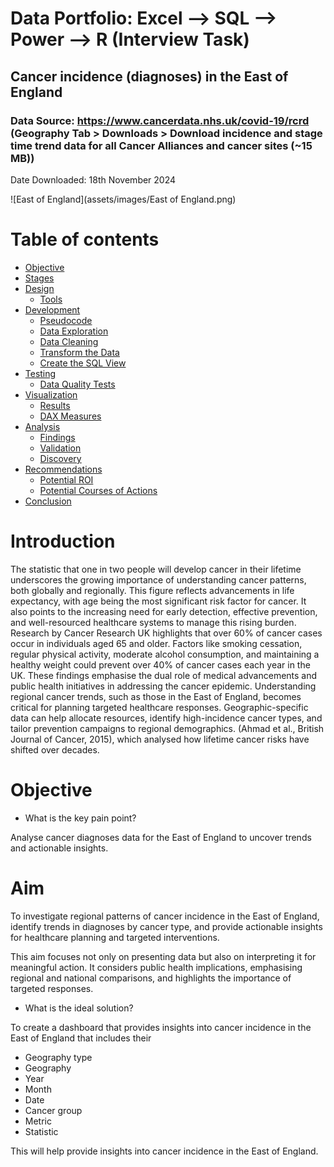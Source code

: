 # Data Portfolio: Excel --> SQL --> Power --> R (Interview Task)	

## Cancer incidence (diagnoses) in the East of England

### Data Source: https://www.cancerdata.nhs.uk/covid-19/rcrd (Geography Tab > Downloads > Download incidence and stage time trend data for all Cancer Alliances and cancer sites (~15 MB))																	
Date Downloaded: 18th November 2024	

![East of England](assets/images/East of England.png)

# Table of contents 

- [Objective](#objective)
- [Stages](#stages)
- [Design](#design)
  - [Tools](#tools)
- [Development](#development)
  - [Pseudocode](#pseudocode)
  - [Data Exploration](#data-exploration)
  - [Data Cleaning](#data-cleaning)
  - [Transform the Data](#transform-the-data)
  - [Create the SQL View](#create-the-sql-view)
- [Testing](#testing)
  - [Data Quality Tests](#data-quality-tests)
- [Visualization](#visualization)
  - [Results](#results)
  - [DAX Measures](#dax-measures)
- [Analysis](#analysis)
  - [Findings](#findings)
  - [Validation](#validation)
  - [Discovery](#discovery)
- [Recommendations](#recommendations)
  - [Potential ROI](#potential-roi)
  - [Potential Courses of Actions](#potential-courses-of-actions)
- [Conclusion](#conclusion)

# Introduction

The statistic that one in two people will develop cancer in their lifetime underscores the growing importance of understanding cancer patterns, both globally and regionally. This figure reflects advancements in life expectancy, with age being the most significant risk factor for cancer. It also points to the increasing need for early detection, effective prevention, and well-resourced healthcare systems to manage this rising burden.
Research by Cancer Research UK highlights that over 60% of cancer cases occur in individuals aged 65 and older. Factors like smoking cessation, regular physical activity, moderate alcohol consumption, and maintaining a healthy weight could prevent over 40% of cancer cases each year in the UK. These findings emphasise the dual role of medical advancements and public health initiatives in addressing the cancer epidemic.
Understanding regional cancer trends, such as those in the East of England, becomes critical for planning targeted healthcare responses. Geographic-specific data can help allocate resources, identify high-incidence cancer types, and tailor prevention campaigns to regional demographics.
(Ahmad et al., British Journal of Cancer, 2015), which analysed how lifetime cancer risks have shifted over decades.



# Objective 

- What is the key pain point? 

Analyse cancer diagnoses data for the East of England to uncover trends and actionable insights.

# Aim
To investigate regional patterns of cancer incidence in the East of England, identify trends in diagnoses by cancer type, and provide actionable insights for healthcare planning and targeted interventions. 

This aim focuses not only on presenting data but also on interpreting it for meaningful action. It considers public health implications, emphasising regional and national comparisons, and highlights the importance of targeted responses.


- What is the ideal solution? 

To create a dashboard that provides insights into cancer incidence in the East of England that includes their 
- Geography type
- Geography
- Year
- Month
- Date
- Cancer group
- Metric
- Statistic


This will help provide insights into cancer incidence in the East of England.

